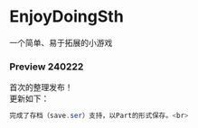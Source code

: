 # EnjoyDoingSth
一个简单、易于拓展的小游戏<br>
### Preview 240222
首次的整理发布！<br>
更新如下：<br>
```Java
完成了存档（save.ser）支持，以Part的形式保存。<br>
```
